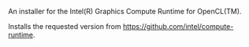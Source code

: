 An installer for the Intel(R) Graphics Compute Runtime for OpenCL(TM).

Installs the requested version from https://github.com/intel/compute-runtime.
